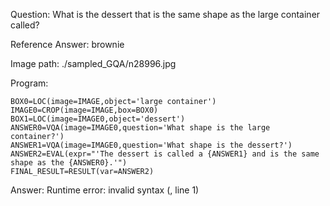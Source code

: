 Question: What is the dessert that is the same shape as the large container called?

Reference Answer: brownie

Image path: ./sampled_GQA/n28996.jpg

Program:

```
BOX0=LOC(image=IMAGE,object='large container')
IMAGE0=CROP(image=IMAGE,box=BOX0)
BOX1=LOC(image=IMAGE0,object='dessert')
ANSWER0=VQA(image=IMAGE0,question='What shape is the large container?')
ANSWER1=VQA(image=IMAGE0,question='What shape is the dessert?')
ANSWER2=EVAL(expr="'The dessert is called a {ANSWER1} and is the same shape as the {ANSWER0}.'")
FINAL_RESULT=RESULT(var=ANSWER2)
```
Answer: Runtime error: invalid syntax (<string>, line 1)

